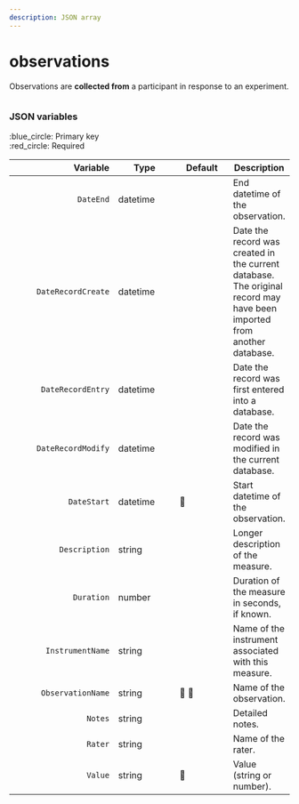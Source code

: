 ```yaml
---
description: JSON array
---
```


# observations

Observations are **collected from** a participant in response to an experiment.

<figure><img src="https://mermaid.ink/img/pako:eNqVlEFvgjAUx78KqSHBRBazsAtLPG2XZdmSeVu4POlDOoGStmwS43dfSykKelAO9P3b37-vfU85kJRTJDHZCqhz7_0rqTz9CM5V8Lb-_OiieRiuKCgIzGv-fEL0fA3pDrYY9ON0ldVYsAplMEQTAvc1ClZipWRwFk8okzikLFWMVyDaYKLnFu5mw9VW8KaGCopW6sSd8px0-_aobDY_mOrULnDrThtGNZTpjfrxCsE3EsUvmMPI4FxcYVml9LK-YgeP1EDbRCa1LofJ3A2Xy_ZSTAYucIjvW0v4YBokoJQZK0yPTOigS9QUxYBy1GjfP-uLwU7SwiftdRNz5xt63p2jF9bj1MThLmIMLrYGp0aG4QqqLdAbjm-YIp5lWbbQ1RJ8hyEFmYMQ0MaPY9Moyz3GSRXusY5KcYtxYh86eovXes5_lYMLn5bLhfXFsyiK-jj8Y1TlcVTvyYKUKEpgVH8hDma_hKgcS0xIrEOKGTSFSkhSHTXa1LoD-EqZ4oLEGRQSFwQaxddtlZJYiQYd9MJAf3DKgdJ_12_OnT7-A5W5lBM?type=png" alt=""><figcaption></figcaption></figure>

### JSON variables

:blue\_circle: Primary key\
:red\_circle: Required

<table data-full-width="true"><thead><tr><th width="217.35296740841875" align="right">Variable</th><th width="126">Type</th><th width="106">Default</th><th>Description</th></tr></thead><tbody><tr><td align="right"><code>DateEnd</code></td><td>datetime</td><td></td><td>End datetime of the observation.</td></tr><tr><td align="right"><code>DateRecordCreate</code></td><td>datetime</td><td></td><td>Date the record was created in the current database. The original record may have been imported from another database.</td></tr><tr><td align="right"><code>DateRecordEntry</code></td><td>datetime</td><td></td><td>Date the record was first entered into a database.</td></tr><tr><td align="right"><code>DateRecordModify</code></td><td>datetime</td><td></td><td>Date the record was modified in the current database.</td></tr><tr><td align="right"><code>DateStart</code></td><td>datetime</td><td><span data-gb-custom-inline data-tag="emoji" data-code="1f534">🔴</span></td><td>Start datetime of the observation.</td></tr><tr><td align="right"><code>Description</code></td><td>string</td><td></td><td>Longer description of the measure.</td></tr><tr><td align="right"><code>Duration</code></td><td>number</td><td></td><td>Duration of the measure in seconds, if known.</td></tr><tr><td align="right"><code>InstrumentName</code></td><td>string</td><td></td><td>Name of the instrument associated with this measure.</td></tr><tr><td align="right"><code>ObservationName</code></td><td>string</td><td><span data-gb-custom-inline data-tag="emoji" data-code="1f534">🔴</span> <span data-gb-custom-inline data-tag="emoji" data-code="1f535">🔵</span></td><td>Name of the observation.</td></tr><tr><td align="right"><code>Notes</code></td><td>string</td><td></td><td>Detailed notes.</td></tr><tr><td align="right"><code>Rater</code></td><td>string</td><td></td><td>Name of the rater.</td></tr><tr><td align="right"><code>Value</code></td><td>string</td><td><span data-gb-custom-inline data-tag="emoji" data-code="1f534">🔴</span></td><td>Value (string or number).</td></tr></tbody></table>


